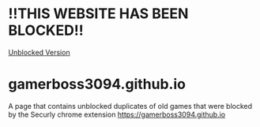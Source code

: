 # !!THIS WEBSITE HAS BEEN BLOCKED!!
[Unblocked Version](https://gamerboss3094v2.github.io)

# gamerboss3094.github.io

A page that contains unblocked duplicates of old games that were blocked by the Securly chrome extension
https://gamerboss3094.github.io
